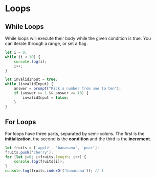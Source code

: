 
# Loops


## While Loops

While loops will execute their body while the given condition is true. You can iterate through a range, or set a flag.

```javascript
let i = 0;
while (i < 10) {
    console.log(i);
    i++;
}
```


```javascript
let invalidInput = true;
while (invalidInput) {
    answer = prompt("Pick a number from one to ten");
    if (answer >= 1 && answer <= 10) {
        invalidInput = false;
    }
}
```


## For Loops

For loops have three parts, separated by semi-colons. The first is the **initialization**, the second is the **condition** and the third is the **increment**.

```javascript
let fruits = ['apple', 'bananana', 'pear'];
fruits.push('cherry');
for (let i=0; i<fruits.length; i++) {
    console.log(fruits[i]);
}
console.log(fruits.indexOf('bananana')); // 1
```

